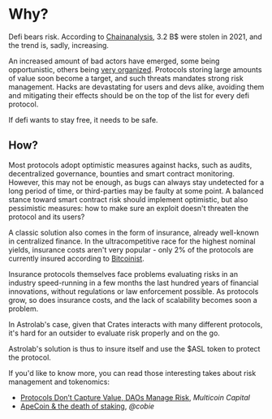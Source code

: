 # Why?

Defi bears risk. According to [Chainanalysis](https://archive.ph/sAs2j), 3.2 B$ were stolen in 2021, and the trend is, sadly, increasing.

An increased amount of bad actors have emerged, some being opportunistic, others being [very organized](https://archive.ph/Gd2MA). Protocols storing large amounts of value soon become a target, and such threats mandates strong risk management. Hacks are devastating for users and devs alike, avoiding them and mitigating their effects should be on the top of the list for every defi protocol. 

If defi wants to stay free, it needs to be safe.

## How?

Most protocols adopt optimistic measures against hacks, such as audits, decentralized governance, bounties and smart contract monitoring. However, this may not be enough, as bugs can always stay undetected for a long period of time, or third-parties may be faulty at some point. A balanced stance toward smart contract risk should implement optimistic, but also pessimistic measures: how to make sure an exploit doesn't threaten the protocol and its users?

A classic solution also comes in the form of insurance, already well-known in centralized finance. In the ultracompetitive race for the highest nominal yields, insurance costs aren't very popular - only 2% of the protocols are currently insured according to [Bitcoinist](https://archive.ph/FWl0O). 

Insurance protocols themselves face problems evaluating risks in an industry speed-running in a few months the last hundred years of financial innovations, without regulations or law enforcement possible. As protocols grow, so does insurance costs, and the lack of scalability becomes soon a problem.

In Astrolab's case, given that Crates interacts with many different protocols, it's hard for an outsider to evaluate risk properly and on the go. 

Astrolab's solution is thus to insure itself and use the $ASL token to protect the protocol.

If you'd like to know more, you can read those interesting takes about risk management and tokenomics:

- [Protocols Don’t Capture Value, DAOs Manage Risk](https://archive.ph/0WDuK), *Multicoin Capital*
- [ApeCoin & the death of staking](https://cobie.substack.com/p/apecoin-and-the-death-of-staking), *@cobie*








